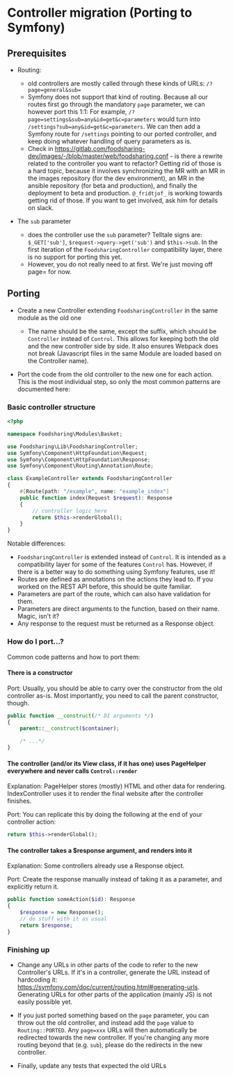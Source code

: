 # Controller migration (Porting to Symfony)

## Prerequisites

- Routing:
    - old controllers are mostly called through these kinds of URLs: `/?page=general&sub=`
    - Symfony does not support that kind of routing.
      Because all our routes first go through the mandatory `page` parameter, we can however port this 1:1:
      For example, `/?page=settings&sub=any&id=get&c=parameters` would turn into `/settings?sub=any&id=get&c=parameters`.
      We can then add a Symfony route for `/settings` pointing to our ported controller,
      and keep doing whatever handling of query parameters as is.
    - Check in https://gitlab.com/foodsharing-dev/images/-/blob/master/web/foodsharing.conf -
      is there a rewrite related to the controller you want to refactor? Getting rid of those is a hard topic,
      because it involves synchronizing the MR with an MR in the images repository (for the dev environment),
      an MR in the ansible repository (for beta and production), and finally the deployment to beta and production.
      `@_fridtjof_` is working towards getting rid of those. If you want to get involved, ask him for details on slack.
      <!-- I did not bother writing generic documentation here,
        because it's the next thing I'll work on. Once they're all gone,
        there is no need for documenting them anymore.
        If a rewrite remains that turns out hard to port,
        I will write specific documentation about the pain points involved. -fridtjof -->
    
- The `sub` parameter
    - does the controller use the `sub` parameter?
    Telltale signs are: `$_GET['sub']`, `$request->query->get('sub')` and `$this->sub`.
    In the first iteration of the `FoodsharingController` compatibility layer, there is no support for porting this yet.
    - However, you do not really need to at first. We're just moving off page= for now.

## Porting
- Create a new Controller extending `FoodsharingController` in the same module as the old one
    - The name should be the same, except the suffix, which should be `Controller` instead of `Control`.
    This allows for keeping both the old and the new controller side by side.
    It also ensures Webpack does not break (Javascript files in the same Module are loaded based on the Controller name).

- Port the code from the old controller to the new one for each action.
    This is the most individual step, so only the most common patterns are documented here:

### Basic controller structure

```php
<?php

namespace Foodsharing\Modules\Basket;

use Foodsharing\Lib\FoodsharingController;
use Symfony\Component\HttpFoundation\Request;
use Symfony\Component\HttpFoundation\Response;
use Symfony\Component\Routing\Annotation\Route;

class ExampleController extends FoodsharingController
{
	#[Route(path: "/example", name: "example_index"]
	public function index(Request $request): Response
	{
        // controller logic here
		return $this->renderGlobal();
	}
}
```
Notable differences:
- `FoodsharingController` is extended instead of `Control`.
    It is intended as a compatibility layer for some of the features `Control` has.
    However, if there is a better way to do something using Symfony features, use it!
- Routes are defined as annotations on the actions they lead to.
    If you worked on the REST API before, this should be quite familiar.
- Parameters are part of the route, which can also have validation for them.
- Parameters are direct arguments to the function, based on their name. Magic, isn't it?
- Any response to the request must be returned as a Response object.

### How do I port...?
Common code patterns and how to port them:

#### There is a constructor

Port: Usually, you should be able to carry over the constructor from the old controller as-is.
Most importantly, you need to call the parent constructor, though.
```php
public function __construct(/* DI arguments */)
{
    parent::__construct($container);

    /* ...*/
}
```

#### The controller (and/or its View class, if it has one) uses PageHelper everywhere and never calls `Control::render`

Explanation: PageHelper stores (mostly) HTML and other data for rendering.
IndexController uses it to render the final website after the controller finishes.

Port: You can replicate this by doing the following at the end of your controller action:
```php
return $this->renderGlobal();
```

#### The controller takes a $response argument, and renders into it

Explanation: Some controllers already use a Response object.

Port:
Create the response manually instead of taking it as a parameter, and explicitly return it.
```php
public function someAction($id): Response
{
    $response = new Response();
    // do stuff with it as usual
    return $response;
}
```

### Finishing up

- Change any URLs in other parts of the code to refer to the new Controller's URLs.
    If it's in a controller, generate the URL instead of hardcoding it: https://symfony.com/doc/current/routing.html#generating-urls.
    Generating URLs for other parts of the application (mainly JS) is not easily possible yet.

- If you just ported something based on the `page` parameter, you can throw out the old controller, and instead add the `page` value to `Routing::PORTED`.
  Any `page=xxx` URLs will then automatically be redirected towards the new controller.
  If you're changing any more routing beyond that (e.g. `sub`), please do the redirects in the new controller.

- Finally, update any tests that expected the old URLs
